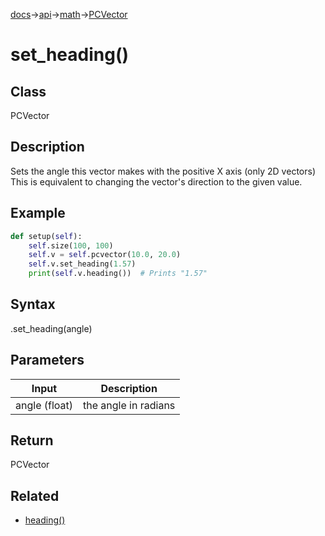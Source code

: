 [docs](/docs/)→[api](/docs/api)→[math](/docs/api/math/)→[PCVector](/docs/api/math/PCVector/PCVector.md)

# set_heading()

## Class

PCVector

## Description

Sets the angle this vector makes with the positive X axis (only 2D vectors) This is equivalent to changing the vector's direction to the given value.

## Example

```py
def setup(self):
    self.size(100, 100)
    self.v = self.pcvector(10.0, 20.0)
    self.v.set_heading(1.57)
    print(self.v.heading())  # Prints "1.57"
```

## Syntax

.set_heading(angle)

## Parameters

| Input | Description |
|-------|-------------|
| angle	(float) | the angle in radians |

## Return

PCVector

## Related

- [heading()](/docs/api/math/PCVector/PCVector_heading_.md)